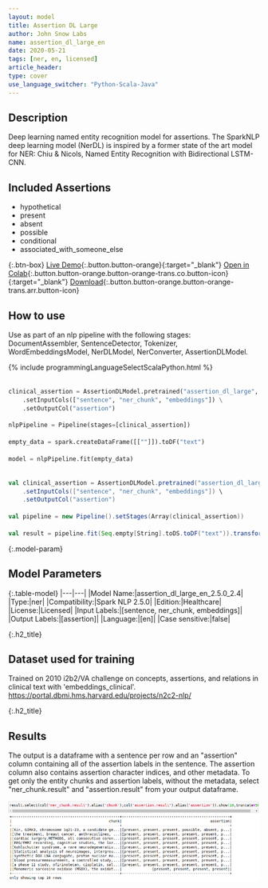 ```yaml
---
layout: model
title: Assertion DL Large
author: John Snow Labs
name: assertion_dl_large_en
date: 2020-05-21
tags: [ner, en, licensed]
article_header:
type: cover
use_language_switcher: "Python-Scala-Java"
---
```


## Description

Deep learning named entity recognition model for assertions. The SparkNLP deep learning model (NerDL) is inspired by a former state of the art model for NER: Chiu & Nicols, Named Entity Recognition with Bidirectional LSTM-CNN.

## Included Assertions

 - hypothetical
 - present
 - absent
 - possible
 - conditional
 - associated_with_someone_else

{:.btn-box}
[Live Demo](){:.button.button-orange}{:target="_blank"}
[Open in Colab](https://github.com/JohnSnowLabs/spark-nlp-workshop/blob/master/tutorials/Certification_Trainings/Healthcare/2.Clinical_Assertion_Model.ipynb){:.button.button-orange.button-orange-trans.co.button-icon}{:target="_blank"}
[Download](https://s3.amazonaws.com/auxdata.johnsnowlabs.com/clinical/models/assertion_dl_large_en_2.5.0_2.4_1590022282256.zip){:.button.button-orange.button-orange-trans.arr.button-icon}


## How to use

Use as part of an nlp pipeline with the following stages: DocumentAssembler, SentenceDetector, Tokenizer, WordEmbeddingsModel, NerDLModel, NerConverter, AssertionDLModel.

<div class="tabs-box" markdown="1">

{% include programmingLanguageSelectScalaPython.html %}


```python

clinical_assertion = AssertionDLModel.pretrained("assertion_dl_large", "en", "clinical/models") \
    .setInputCols(["sentence", "ner_chunk", "embeddings"]) \
    .setOutputCol("assertion")
    
nlpPipeline = Pipeline(stages=[clinical_assertion])

empty_data = spark.createDataFrame([[""]]).toDF("text")

model = nlpPipeline.fit(empty_data)

```

```scala

val clinical_assertion = AssertionDLModel.pretrained("assertion_dl_large", "en", "clinical/models") \
    .setInputCols(["sentence", "ner_chunk", "embeddings"]) \
    .setOutputCol("assertion")

val pipeline = new Pipeline().setStages(Array(clinical_assertion))

val result = pipeline.fit(Seq.empty[String].toDS.toDF("text")).transform(data)
```

</div>

{:.model-param}
## Model Parameters

{:.table-model}
|---|---|
|Model Name:|assertion_dl_large_en_2.5.0_2.4|
|Type:|ner|
|Compatibility:|Spark NLP 2.5.0|
|Edition:|Healthcare|
|License:|Licensed|
|Input Labels:|[sentence, ner_chunk, embeddings]|
|Output Labels:|[assertion]|
|Language:|[en]|
|Case sensitive:|false|

{:.h2_title}
## Dataset used for training
Trained on 2010 i2b2/VA challenge on concepts, assertions, and relations in clinical text with 'embeddings_clinical'.
https://portal.dbmi.hms.harvard.edu/projects/n2c2-nlp/

{:.h2_title}
## Results
The output is a dataframe with a sentence per row and an "assertion" column containing all of the assertion labels in the sentence. The assertion column also contains assertion character indices, and other metadata. To get only the entity chunks and assertion labels, without the metadata, select "ner_chunk.result" and "assertion.result" from your output dataframe.

![image](/assets/images/assertiondl.png)

